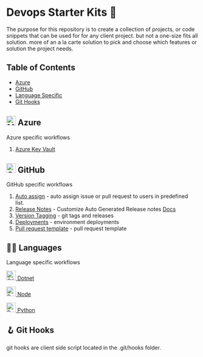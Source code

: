 #   Devops Starter Kits 🧰
The purpose for this repository is to create a collection of projects, or code snippets that can be used for
for any client project. but not a one-size fits all solution. more of an a la carte solution to pick and choose
which features or solution the project needs.

## Table of Contents

-  [Azure](#azure) 
-  [GitHub](#github)
-  [Language Specific](#languages)
-  [Git Hooks](#githooks)


## <img width="25" src="https://user-images.githubusercontent.com/25181517/183911544-95ad6ba7-09bf-4040-ac44-0adafedb9616.png" alt="Microsoft Azure" title="Microsoft Azure"/> Azure 
Azure specific workflows

1. [Azure Key Vault](azure/README.md#keyvault)


## <img width="25" src="https://user-images.githubusercontent.com/25181517/192108374-8da61ba1-99ec-41d7-80b8-fb2f7c0a4948.png" alt="GitHub" title="GitHub"/> GitHub
GitHub specific workflows

1. [Auto assign](auto-assign/README.md) - auto assign issue or pull request to users in predefined list.
1. [Release Notes](.github/release.yml) - Customize Auto Generated Release notes [Docs](https://docs.github.com/en/repositories/releasing-projects-on-github/automatically-generated-release-notes#configuring-automatically-generated-release-notes)
1. [Version Tagging](version/README.md) - git tags and releases
1. [Deployments](deployments/README.md) - environment deployments
1. [Pull request template](.github/pull_request_template.md) - pull request template

## 👩‍💻 Languages  
Language specific workflows

 [<img width="25" src="https://user-images.githubusercontent.com/25181517/121405384-444d7300-c95d-11eb-959f-913020d3bf90.png" alt="C#" title="C#"/>  Dotnet](dotnet/README.md)

 [<img width="25" src="https://user-images.githubusercontent.com/25181517/183897015-94a058a6-b86e-4e42-a37f-bf92061753e5.png" alt="React" title="React"/>  Node](react-app/README.md)

 [<img width="25" src="https://user-images.githubusercontent.com/25181517/183423507-c056a6f9-1ba8-4312-a350-19bcbc5a8697.png" alt="Python" title="Python"/> Python](python/README.md)

 ## :hook: Git Hooks
 git hooks are client side script located in the .git/hooks folder. 
 